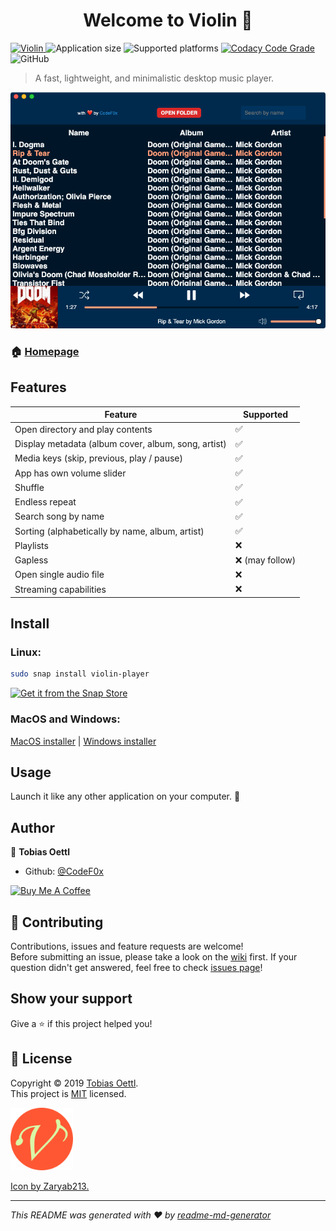 <h1 align="center">Welcome to Violin 👋</h1>
<p>
  <a href="https://snapcraft.io/violin-player">
    <img alt="Violin" src="https://snapcraft.io/violin-player/badge.svg" />
  </a>
  <img alt="Application size" src="https://img.shields.io/badge/application%20size:-%3C%20160%20MB-yellow.svg">
  <img alt="Supported platforms" src="https://img.shields.io/badge/runs%20on%3A-windows%20|%20linux%20|%20osx-blue.svg">
  <a href="https://www.codacy.com/app/CodeF0x/violin?utm_source=github.com&utm_medium=referral&utm_content=CodeF0x/violin&utm_campaign=Badge_Grade">
    <img alt="Codacy Code Grade" src="https://api.codacy.com/project/badge/Grade/7549990eb1954df9858c27b21bf0f8ed">
  </a>
  <img alt="GitHub" src="https://img.shields.io/github/license/CodeF0x/violin.svg?color=yellw&label=license%3A">
</p>

> A fast, lightweight, and minimalistic desktop music player.

![Violin application screenshot](docs/assets/screenshot.png)

### 🏠 [Homepage](https://violin-player.cc/)

## Features

| Feature                                               | Supported         |
| ----------------------------------------------------- | ----------------- |
| Open directory and play contents                      | ✅                |
| Display metadata \(album cover, album, song, artist\) | ✅                |
| Media keys \(skip, previous, play / pause\)           | ✅                |
| App has own volume slider                             | ✅                |
| Shuffle                                               | ✅                |
| Endless repeat                                        | ✅                |
| Search song by name                                   | ✅                |
| Sorting \(alphabetically by name, album, artist\)     | ✅                |
| Playlists                                             | ❌                |
| Gapless                                               | ❌ \(may follow\) |
| Open single audio file                                | ❌                |
| Streaming capabilities                                | ❌                |

## Install

### Linux:

```sh
sudo snap install violin-player
```

[![Get it from the Snap Store](https://snapcraft.io/static/images/badges/en/snap-store-white.svg)](https://snapcraft.io/violin-player)

### MacOS and Windows:

[MacOS installer](https://github.com/CodeF0x/violin/releases/download/v3.1.1/violin-setup-mac.dmg) | [Windows installer](https://github.com/CodeF0x/violin/releases/download/v3.1.1/violin-setup-windows.msi)

## Usage

Launch it like any other application on your computer. 🚀

## Author

👤 **Tobias Oettl**

- Github: [@CodeF0x](https://github.com/CodeF0x)

<a href="https://www.buymeacoffee.com/CodeF0x" target="_blank"><img src="https://bmc-cdn.nyc3.digitaloceanspaces.com/BMC-button-images/custom_images/orange_img.png" alt="Buy Me A Coffee" style="height: auto !important;width: auto !important;" ></a>

## 🤝 Contributing

Contributions, issues and feature requests are welcome!<br />Before submitting an issue, please take a look on the [wiki](https://github.com/CodeF0x/violin/wiki) first. If your question didn't get answered, feel free to check [issues page](https://github.com/CodeF0x/violin/issues)!

## Show your support

Give a ⭐️ if this project helped you!

## 📝 License

Copyright © 2019 [Tobias Oettl](https://github.com/CodeF0x).<br />
This project is [MIT](https://github.com/CodeF0x/violin/blob/master/LICENSE) licensed.

<img src="src/img/icons/icon.png" width="100">

[Icon by Zaryab213.](https://www.fiverr.com/zaryab213)

---

_This README was generated with ❤️ by [readme-md-generator](https://github.com/kefranabg/readme-md-generator)_

